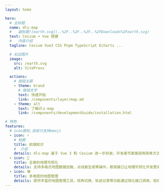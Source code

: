 ```yaml
---
layout: home

hero:
  # 主标题
  name: dls-map
  #   副标题![earth.svg](..%2F..%2F..%2F..%2FDownloads%2Fearth.svg)
  text: Cesium + Vue 搭建
  #   内容介绍
  tagline: Cesium Vue3 CSS Pnpm TypeScript Echarts ...

  # 右边图片
  image:
    src: /earth.svg
    alt: VitePress

  actions:
    # 按钮主题
    - theme: brand
      # 按钮文字
      text: 快速开始
      link: /components/layer/map.md
    - theme: alt
      text: 了解dls-map
      link: /components/developmentGuide/installation.html

# 特色
features:
  # icon图标,目前只支持emoji
  - icon: ⚡️
    # 标题
    title: 前端知识
    #  介绍
    details: dls-map 基于 Vue 3 和 Cesium 进一步封装，开发者可直接调用简单方法完成复杂的地图操作。
  - icon: 🖖
    title: 全面的地理可视化
    details: 支持多格式地图数据加载，点线面生成等操作，极简接口让地理可视化开发更高效便捷。
  - icon: 🛠️
    title: 多维度的地图管理
    details: 提供丰富的地图管理工具，视角切换、轨迹记录等功能通过简化接口调用，轻松实现复杂操作。
---
```

